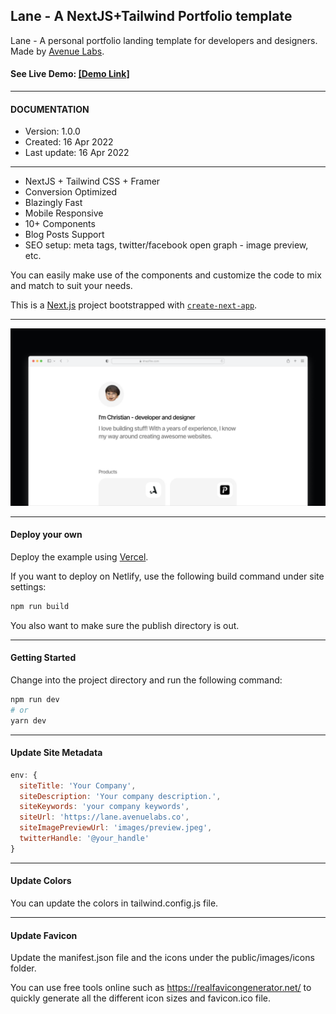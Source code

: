 ## Lane - A NextJS+Tailwind Portfolio template

Lane - A personal portfolio landing template for developers and designers. Made by [Avenue Labs](https://avenuelabs.co/).

#### See Live Demo: <a href="https://www.lane.avenuelabs.co/" target="_blank">[Demo Link]</a>

---

#### DOCUMENTATION

-   Version: 1.0.0
-   Created: 16 Apr 2022
-   Last update: 16 Apr 2022

---

-   NextJS + Tailwind CSS + Framer
-   Conversion Optimized
-   Blazingly Fast
-   Mobile Responsive
-   10+ Components
-   Blog Posts Support
-   SEO setup: meta tags, twitter/facebook open graph - image preview, etc.

You can easily make use of the components and customize the code to mix and match to suit your needs.

This is a [Next.js](https://nextjs.org/) project bootstrapped with [`create-next-app`](https://github.com/vercel/next.js/tree/canary/packages/create-next-app).

---

![Lane Preview](https://github.com/christian-luntok/lane/blob/main/public/images/lane.png?raw=true)

---

#### Deploy your own

Deploy the example using [Vercel](https://vercel.com?utm_source=github&utm_medium=readme&utm_campaign=next-example).

If you want to deploy on Netlify, use the following build command under site settings:

```bash
npm run build
```

You also want to make sure the publish directory is out.

---

#### Getting Started

Change into the project directory and run the following command:

```bash
npm run dev
# or
yarn dev
```

---

#### Update Site Metadata

```js
env: {
  siteTitle: 'Your Company',
  siteDescription: 'Your company description.',
  siteKeywords: 'your company keywords',
  siteUrl: 'https://lane.avenuelabs.co',
  siteImagePreviewUrl: 'images/preview.jpeg',
  twitterHandle: '@your_handle'
}
```

---

#### Update Colors

You can update the colors in tailwind.config.js file.

---

#### Update Favicon

Update the manifest.json file and the icons under the public/images/icons folder.

You can use free tools online such as https://realfavicongenerator.net/ to quickly generate all the different icon sizes and favicon.ico file.
